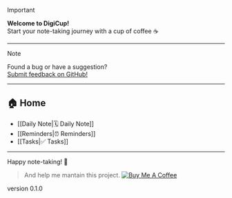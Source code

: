 > [!IMPORTANT]
> **Welcome to DigiCup!**  
> Start your note-taking journey with a cup of coffee ☕  


---

> [!NOTE]
> Found a bug or have a suggestion?  
> [Submit feedback on GitHub!](https://github.com/miggledev/digicup)

---

## 🏠 Home

- [[Daily Note|🗓️ Daily Note]]
- [[Reminders|⏰ Reminders]]
- [[Tasks|✅ Tasks]]

---

Happy note-taking! 🚀

> And help me mantain this project.
> [![Buy Me A Coffee](https://cdn.buymeacoffee.com/buttons/v2/default-yellow.png)](https://www.buymeacoffee.com/sufremoak)

version 0.1.0